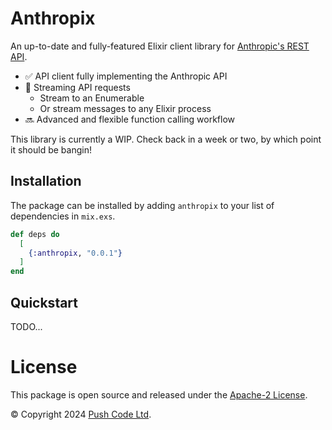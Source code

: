 # Anthropix

 An up-to-date and fully-featured Elixir client library for [Anthropic's REST API](https://docs.anthropic.com/claude/reference/getting-started-with-the-api).

- ✅ API client fully implementing the Anthropic API
- 🛜 Streaming API requests
  - Stream to an Enumerable
  - Or stream messages to any Elixir process
- 🔜 Advanced and flexible function calling workflow

This library is currently a WIP. Check back in a week or two, by which point it should be bangin!

## Installation

The package can be installed by adding `anthropix` to your list of dependencies in `mix.exs`.

```elixir
def deps do
  [
    {:anthropix, "0.0.1"}
  ]
end
```

## Quickstart

TODO...

# License

This package is open source and released under the [Apache-2 License](https://github.com/lebrunel/ollama/blob/master/LICENSE).

© Copyright 2024 [Push Code Ltd](https://www.pushcode.com/).
